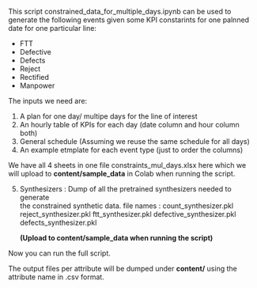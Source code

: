 This script  constrained_data_for_multiple_days.ipynb can be used to generate the following events given some KPI constarints for one palnned date for one particular line:

*   FTT
*   Defective
*   Defects
*   Reject
*   Rectified
*   Manpower

The inputs we need are:

1. A plan for one day/ multipe days  for the line of interest
2. An hourly table of KPIs for each day (date column and hour column both)
3. General schedule (Assuming we reuse the same schedule for all days)
4. An example etmplate for each event type (just to order the columns)

We have all 4 sheets in one file  constraints_mul_days.xlsx  here which we will upload to **content/sample_data** in Colab when running the script.


 5. Synthesizers : Dump of all the pretrained synthesizers needed to generate  
    the constrained synthetic data.
    file names :
    count_synthesizer.pkl
    reject_synthesizer.pkl
    ftt_synthesizer.pkl
    defective_synthesizer.pkl
    defects_synthesizer.pkl
    
    **(Upload to content/sample_data when running the script)**

Now you can run the full script. 

The output files per attribute will be dumped under **content/** using the attribute name in .csv format.
